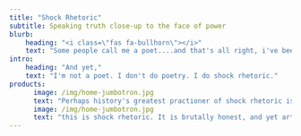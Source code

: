 ```yaml
---
title: "Shock Rhetoric"
subtitle: Speaking truth close-up to the face of power
blurb:
    heading: "<i class=\"fas fa-bullhorn\"></i>"
    text: "Some people call me a poet....and that's all right, i've been called much worse. "
intro:
    heading: "And yet,"
    text: "I'm not a poet. I don't do poetry. I do shock rhetoric."
products:
      image: /img/home-jumbotron.jpg
      text: "Perhaps history's greatest practioner of shock rhetoric is Rabbi Yeshua ben Yusef. 'He who is without sin - cast the first stone....render on to Caesar the things of Caesar, and on to God the things that are God's...evil things that are done in secret will be shouted from the rooftops...'"
      image: /img/home-jumbotron.jpg
      text: "this is shock rhetoric. It is brutally honest, and yet artful no holds barred public oratory/communications. It is speaking truth close-up to the face of power. It is denouncing the master-of-this-world, in shocking, no nonsense terms - it is shock rhetoric."
---
```

